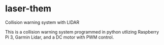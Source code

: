 ﻿# laser-them

Collision warning system with LIDAR

This is a collision warning system programmed in python utlizing Raspberry Pi 3, Garmin Lidar, and a DC motor with PWM control.